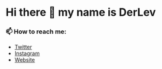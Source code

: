 # Hi there 👋 my name is DerLev

<!--
**DerLev/derlev** is a ✨ _special_ ✨ repository because its `README.md` (this file) appears on your GitHub profile.

Here are some ideas to get you started:

- 🔭 I’m currently working on ...
- 🌱 I’m currently learning ...
- 👯 I’m looking to collaborate on ...
- 🤔 I’m looking for help with ...
- 💬 Ask me about ...
- 📫 How to reach me: ...
- 😄 Pronouns: ...
- ⚡ Fun fact: ...
-->

### 📫 How to reach me:

- [Twitter](https://twitter.com/_derlev_/)
- [Instagram](https://www.instagram.com/_derlev_/)
- [Website](https://derlev.mc-mineserver.de/linktree)
